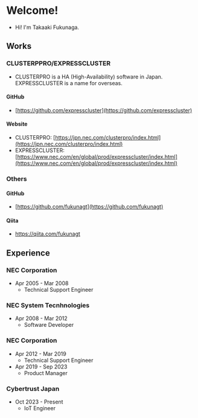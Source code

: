 # Welcome!
- Hi! I'm Takaaki Fukunaga.

## Works
### CLUSTERPPRO/EXPRESSCLUSTER
- CLUSTERPRO is a HA (High-Availability) software in Japan. EXPRESSCLUSTER is a name for overseas. 
#### GitHub
- [https://github.com/expresscluster](https://github.com/expresscluster)

#### Website
- CLUSTERPRO: [https://jpn.nec.com/clusterpro/index.html](https://jpn.nec.com/clusterpro/index.html)
- EXPRESSCLUSTER: [https://www.nec.com/en/global/prod/expresscluster/index.html](https://www.nec.com/en/global/prod/expresscluster/index.html)

### Others
#### GitHub
- [https://github.com/fukunagt](https://github.com/fukunagt)

#### Qiita
- https://qiita.com/fukunagt

## Experience
### NEC Corporation
- Apr 2005 - Mar 2008
  - Technical Support Engineer

### NEC System Tecnhnologies
- Apr 2008 - Mar 2012
  - Software Developer

### NEC Corporation
- Apr 2012 - Mar 2019
  - Technical Support Engineer
- Apr 2019 - Sep 2023
  - Product Manager

### Cybertrust Japan
- Oct 2023 - Present
  - IoT Engineer
  
